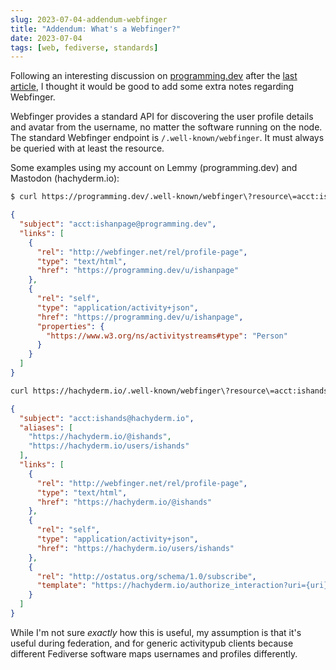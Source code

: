 ```yaml
---
slug: 2023-07-04-addendum-webfinger
title: "Addendum: What's a Webfinger?"
date: 2023-07-04
tags: [web, fediverse, standards]
---
```


Following an interesting discussion on [programming.dev](https://programming.dev/post/375331) after the [last article](/blog/2023-07-02-well-known), I thought it would be good to add some extra notes regarding Webfinger.

Webfinger provides a standard API for discovering the user profile details and avatar from the username, no matter the software running on the node. The standard Webfinger endpoint is `/.well-known/webfinger`. It must always be queried with at least the resource.

Some examples using my account  on Lemmy (programming.dev) and Mastodon (hachyderm.io):

```sh
$ curl https://programming.dev/.well-known/webfinger\?resource\=acct:ishanpage@programming.dev | jq
```

```json
{
  "subject": "acct:ishanpage@programming.dev",
  "links": [
    {
      "rel": "http://webfinger.net/rel/profile-page",
      "type": "text/html",
      "href": "https://programming.dev/u/ishanpage"
    },
    {
      "rel": "self",
      "type": "application/activity+json",
      "href": "https://programming.dev/u/ishanpage",
      "properties": {
        "https://www.w3.org/ns/activitystreams#type": "Person"
      }
    }
  ]
}
```

```sh
curl https://hachyderm.io/.well-known/webfinger\?resource\=acct:ishands@hachyderm.io | jq
```

```json
{
  "subject": "acct:ishands@hachyderm.io",
  "aliases": [
    "https://hachyderm.io/@ishands",
    "https://hachyderm.io/users/ishands"
  ],
  "links": [
    {
      "rel": "http://webfinger.net/rel/profile-page",
      "type": "text/html",
      "href": "https://hachyderm.io/@ishands"
    },
    {
      "rel": "self",
      "type": "application/activity+json",
      "href": "https://hachyderm.io/users/ishands"
    },
    {
      "rel": "http://ostatus.org/schema/1.0/subscribe",
      "template": "https://hachyderm.io/authorize_interaction?uri={uri}"
    }
  ]
}
```

While I'm not sure _exactly_ how this is useful, my assumption is that it's useful during federation, and for generic activitypub clients because different Fediverse software maps usernames and profiles differently.
